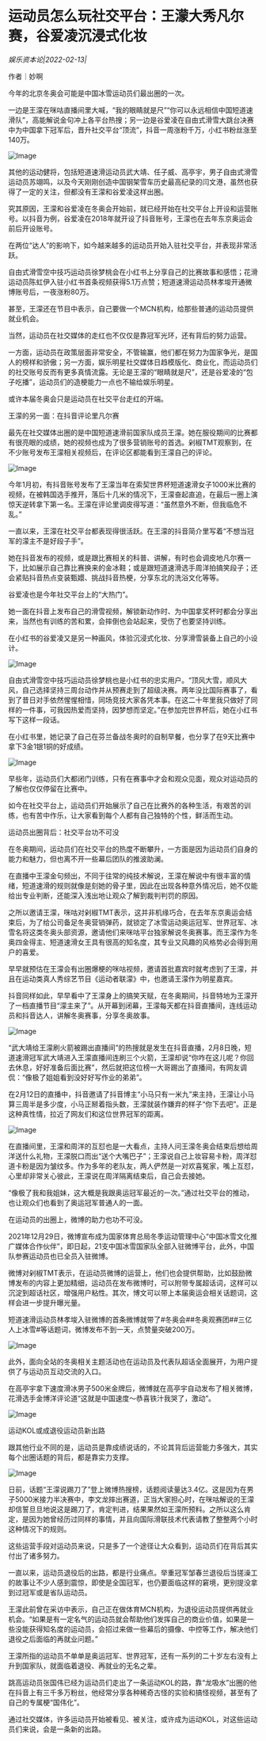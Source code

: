# 运动员怎么玩社交平台：王濛大秀凡尔赛，谷爱凌沉浸式化妆

*娱乐资本论|2022-02-13|*

作者｜妙啊

今年的北京冬奥会可能是中国冰雪运动员们最出圈的一次。

一边是王濛在咪咕直播间里大喊，“我的眼睛就是尺”“你可以永远相信中国短道速滑队”，高能解说金句冲上各平台热搜；另一边是谷爱凌在自由式滑雪大跳台决赛中为中国拿下冠军后，晋升社交平台“顶流”，抖音一周涨粉千万，小红书粉丝涨至140万。

![Image](https://inews.gtimg.com/newsapp_bt/0/14514822618/641)

其他的运动健将，包括短道速滑运动员武大靖、任子威、高亭宇，男子自由式滑雪运动员苏翊鸣，以及今天刚刚创造中国钢架雪车历史最高纪录的闫文港，虽然也获得了一定的关注，但都没有王濛和谷爱凌这样出圈。

究其原因，王濛和谷爱凌在冬奥会开始前，就已经开始在社交平台上开设和运营账号。以抖音为例，谷爱凌在2018年就开设了抖音账号，王濛也在去年东京奥运会前后开设账号。

在两位“达人”的影响下，如今越来越多的运动员开始入驻社交平台，并表现非常活跃。

自由式滑雪空中技巧运动员徐梦桃会在小红书上分享自己的比赛故事和感悟；花滑运动员陈虹伊入驻小红书首条视频获得5.1万点赞；短道速滑运动员林孝埈开通微博账号后，一夜涨粉80万。

甚至，王濛还在节目中表示，自己要做一个MCN机构，给那些普通的运动员提供就业机会。

当然，运动员在社交媒体的走红也不仅仅是靠冠军光环，还有背后的努力运营。

一方面，运动员在政策层面非常安全，不管输赢，他们都在努力为国家争光，是国人的榜样和骄傲；另一方面，娱乐明星社交媒体日趋模版化、商业化，而运动员们的社交账号反而有更多真情流露。无论是王濛的“眼睛就是尺”，还是谷爱凌的“包子吃播”，运动员们的造梗能力一点也不输给娱乐明星。

或许本届冬奥会只是运动员在社交平台走红的开端。

王濛的另一面：在抖音评论里凡尔赛

最先在社交媒体出圈的是中国短道速滑前国家队成员王濛。她在服役期间的比赛都有很亮眼的成绩，她的视频也成为了很多营销账号的首选。剁椒TMT观察到，在不少账号发布王濛相关视频后，在评论区都能看到王濛自己的评论。

![Image](https://inews.gtimg.com/newsapp_bt/0/14514822630/641)

今年1月初，有抖音账号发布了王濛当年在索契世界杯短道速滑女子1000米比赛的视频，在被韩国选手推开，落后十几米的情况下，王濛奋起直追，在最后一圈上演惊天逆转拿下第一名。王濛在评论里调皮得写道：“虽然意外不断，但我临危不乱。”

一直以来，王濛在社交平台都表现得很活跃。在王濛的抖音简介里写着“不想当冠军的濛主不是好段子手”。

她在抖音发布的视频，或是跟比赛相关的科普、讲解，有时也会调皮地凡尔赛一下，比如展示自己靠比赛换来的金冰鞋；或是跟短道速滑选手周洋拍搞笑段子；还会紧贴抖音热点变装甄嬛、挑战抖音热梗，分享东北的洗浴文化等等。

谷爱凌也是今年社交平台上的“大热门”。

她一面在抖音上发布自己的滑雪视频，解锁新动作时、为中国拿奖杯时都会分享出来，当然也有训练的苦和累，会摔倒也会站起来，受伤了也要坚持训练。

在小红书的谷爱凌又是另一种画风，体验沉浸式化妆、分享滑雪装备上自己的小设计。

![Image](https://inews.gtimg.com/newsapp_bt/0/14514822614/641)

自由式滑雪空中技巧运动员徐梦桃也是小红书的忠实用户。“顶风大雪，顺风大风，自己选择坚持三周台动作并从预赛走到了超级决赛。两年没比国际赛事了，看到了昔日对手依然惺惺相惜，同场竞技大家各凭本事。在这二十年里我只做好了同样的一件事，可我因热爱而坚持，因梦想而坚定。”在参加完世界杯后，她在小红书写下这样一段话。

在小红书里，她记录了自己在芬兰备战冬奥时的自制早餐，也分享了在9天比赛中拿下3金1银1铜的好成绩。

![Image](https://inews.gtimg.com/newsapp_bt/0/14514822633/641)

早些年，运动员们大都闭门训练，只有在赛事中才会和观众见面，观众对运动员的了解也仅仅停留在比赛中。

如今在社交平台上，运动员们开始展示了自己在比赛外的各种生活，有艰苦的训练，也有苦中作乐，让大家看到每个人都有自己独特的个性，鲜活而生动。

运动员出圈背后：社交平台功不可没

在冬奥期间，运动员们在社交平台的热度不断攀升，一方面是因为运动员们自身的能力和魅力，但也离不开一些幕后团队的推波助澜。

在直播中王濛金句频出，不同于往常的纯技术解说，王濛在解说中有很丰富的情绪，短道速滑的规则就像是刻她的骨子里，因此在出现各种意外情况后，她不仅能给出专业判断，还能深入浅出地让观众了解到裁判判罚的原因。

之所以邀请王濛，咪咕对剁椒TMT表示，这并非机缘巧合，在去年东京奥运会结束后，为了给公司备足冬奥营销弹药，就锁定了冰雪运动奥运冠军、世界冠军、冰雪名将这类冬奥头部资源，邀请他们来咪咕平台独家解说冬奥赛事。而王濛作为冬奥四金得主、短道速滑女王具有很高的知名度，其专业又风趣的风格势必会得到用户的喜爱。

早早就预估在王濛会有出圈爆梗的咪咕视频，邀请首批嘉宾时就考虑到了王濛，并且在运动类真人秀综艺节目《运动者联濛》中，也邀请王濛作为明星嘉宾。

抖音同样如此，早早看中了王濛身上的搞笑天赋，在冬奥期间，抖音特地为王濛开了一档直播节目“濛主来了”。从开幕到闭幕，王濛每天都在抖音直播间，连线运动员和抖音达人，讲解冬奥赛事，分享冬奥故事。

![Image](https://inews.gtimg.com/newsapp_bt/0/14514822634/641)

“武大靖给王濛刷火箭被踢出直播间”的热搜就是发生在抖音直播，2月8日晚，短道速滑冠军武大靖进入王濛直播间连刷三个火箭，王濛却说“你咋在这儿呢？你回去休息，好好准备后面比赛”，然后就把这位榜一大哥踢出了直播间，有网友调侃：“像极了姐姐看到没好好写作业的弟弟”。

在2月12日的直播中，抖音邀请了抖音博主“小马只有一米九”来主持，王濛让小马算三周半是多少度，小马正掰着指头数，王濛就装作嫌弃的样子“你下去吧”。正是这种真性情，拉近了网友们和这位世界冠军的距离。

![Image](https://inews.gtimg.com/newsapp_bt/0/14514822678/641)

在直播间里，王濛和周洋的互怼也是一大看点，主持人问王濛冬奥会结束后想给周洋送什么礼物，王濛脱口而出“送个大嘴巴子”；王濛说自己上妆容易卡粉，周洋怼道卡粉是因为皱纹多。作为多年的老队友，两人俨然是一对欢喜冤家，嘴上互怼，心里却非常关心彼此，王濛说在周洋隔离结束后，自己会去接她。

“像极了我和我姐妹，这大概是我跟奥运冠军最近的一次。”通过社交平台的推动，也让观众们也看到了奥运冠军普通人的一面。

在运动员的出圈上，微博的助力也功不可没。

2021年12月29日，微博宣布成为国家体育总局冬季运动管理中心“中国冰雪文化推广媒体合作伙伴”，即日起，21支中国冰雪国家队全部入驻微博平台，此外，中国队参赛运动员也已全员入驻微博。

微博对剁椒TMT表示，在运动员微博的运营上，他们也会提供帮助，比如鼓励微博发布的内容上更加精细，运动员在发布微博时，可以附带专属超话词，这样可以沉淀到超话社区，增强用户粘性。其次，博文可以带上本届奥运会相关话题词，这样会进一步提升曝光量。

短道速滑运动员林孝埈入驻微博的首条微博就带了#冬奥会##冬奥观赛团##三亿人上冰雪#等话题词，微博发布不到一天，点赞量突破200万。

![Image](https://inews.gtimg.com/newsapp_bt/0/14514822617/641)

此外，面向全站的冬奥相关主题活动也在运动员及代表队超话全面展开，为用户提供了与运动员互动交流的入口。

在高亭宇拿下速度滑冰男子500米金牌后，微博就在高亭宇自动发布了相关微博，花滑选手金博洋评论道“这就是中国速度～恭喜铁汁我哭了，激动”。

![Image](https://inews.gtimg.com/newsapp_bt/0/14514822661/641)

运动KOL或成退役运动员新出路

跟其他行业不同的是，运动员是靠成绩说话的，不论其背后运营能力多强大，其实每个出圈话题的背后，都是靠实力支撑。

![Image](https://inews.gtimg.com/newsapp_bt/0/14514822632/641)

日前，话题“王濛说踢刀了”登上微博热搜榜，话题阅读量达3.4亿。这是因为在男子5000米接力半决赛中，李文龙摔出赛道，正当大家担心时，在咪咕解说的王濛却信誓旦旦地说这是踢刀了，肯定判进，结果果然如王濛所预料。之所以这么肯定，是因为她曾经历过同样的事情，并且向国际滑联技术代表请教了整整两个小时这种情况下的规则。

这些运营手段对运动员来说，只是多了一个途径让大众看到，运动员们在背后其实付出了诸多努力。

一直以来，运动员退役后的出路，都是行业痛点。举重冠军邹春兰退役后当搓澡工的故事让不少人感到震惊，即使是全国冠军，也仍要面临这样的窘境，更别提没拿到过冠军或是省队运动员。

王濛此前曾在采访中表示，自己正在做体育MCN机构，为退役运动员提供再就业机会。“如果是有一定名气的运动员就会帮助他们发挥自己的商业价值，如果是一些没能获得知名度的运动员，会招过来做一些幕后的摄像、中控等工作，解决他们退役之后面临的再就业问题。”

王濛所指的运动员不单单是奥运冠军、世界冠军，还有一系列的二十岁左右没有上升到国家队，就面临着退役、再就业的无名之辈。

跳高运动员张国伟已经为运动员们走出了一条运动KOL的路，靠“龙吸水”出圈的他在抖音上有三千多万粉丝，他经常分享各种稀奇古怪的实验和搞怪视频，甚至有了自己的专属梗“国伟化”。

通过社交媒体，许多运动员开始被看见、被关注，或许成为运动KOL，对这些运动员们来说，会是一条新的出路。

